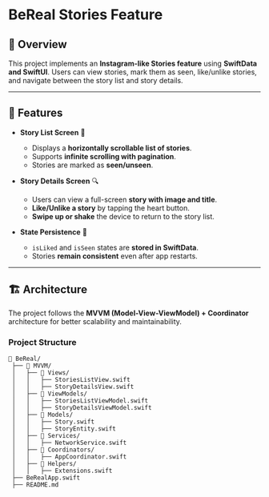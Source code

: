 # BeReal Stories Feature

## 📌 Overview
This project implements an **Instagram-like Stories feature** using **SwiftData and SwiftUI**. Users can view stories, mark them as seen, like/unlike stories, and navigate between the story list and story details.

---

## 🎯 Features
- **Story List Screen** 📜
  - Displays a **horizontally scrollable list of stories**.
  - Supports **infinite scrolling with pagination**.
  - Stories are marked as **seen/unseen**.

- **Story Details Screen** 🔍
  - Users can view a full-screen **story with image and title**.
  - **Like/Unlike a story** by tapping the heart button.
  - **Swipe up or shake** the device to return to the story list.

- **State Persistence** 💾
  - `isLiked` and `isSeen` states are **stored in SwiftData**.
  - Stories **remain consistent** even after app restarts.

---

## 🏗 Architecture
The project follows the **MVVM (Model-View-ViewModel) + Coordinator** architecture for better scalability and maintainability.

### **Project Structure**
```plaintext
📂 BeReal/
 ├── 📂 MVVM/
 │   ├── 📂 Views/
 │   │   ├── StoriesListView.swift
 │   │   ├── StoryDetailsView.swift
 │   ├── 📂 ViewModels/
 │   │   ├── StoriesListViewModel.swift
 │   │   ├── StoryDetailsViewModel.swift
 │   ├── 📂 Models/
 │   │   ├── Story.swift
 │   │   ├── StoryEntity.swift
 │   ├── 📂 Services/
 │   │   ├── NetworkService.swift
 │   ├── 📂 Coordinators/
 │   │   ├── AppCoordinator.swift
 │   ├── 📂 Helpers/
 │   │   ├── Extensions.swift
 ├── BeRealApp.swift
 ├── README.md
